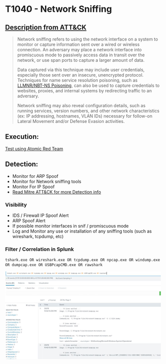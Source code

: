 # T1040 - Network Sniffing
## [Description from ATT&CK](https://attack.mitre.org/wiki/Technique/T1040)
<blockquote>Network sniffing refers to using the network interface on a system to monitor or capture information sent over a wired or wireless connection. An adversary may place a network interface into promiscuous mode to passively access data in transit over the network, or use span ports to capture a larger amount of data.

Data captured via this technique may include user credentials, especially those sent over an insecure, unencrypted protocol. Techniques for name service resolution poisoning, such as [LLMNR/NBT-NS Poisoning](https://attack.mitre.org/techniques/T1171), can also be used to capture credentials to websites, proxies, and internal systems by redirecting traffic to an adversary.

Network sniffing may also reveal configuration details, such as running services, version numbers, and other network characteristics (ex: IP addressing, hostnames, VLAN IDs) necessary for follow-on Lateral Movement and/or Defense Evasion activities.</blockquote>

## Execution:
[Test using Atomic Red Team](https://github.com/redcanaryco/atomic-red-team/blob/master/atomics/T1040/T1040.md)

## Detection:
* Monitor for ARP Spoof
* Monitor for Network sniffing tools
* Monitor For IP Spoof
* [Read Mitre ATT&CK for more Detection info](https://attack.mitre.org/wiki/Technique/T1040)

### Visibility
* IDS / Firewall IP Spoof Alert
* ARP Spoof Alert
* If possible monitor interfaces in snif / promiscuous mode
* Log and Monitor any use or installation of any sniffing tools (such as wireshark, tcpdump, etc)

### Filter / Correlation in Splunk

```
tshark.exe OR wireshark.exe OR tcpdump.exe OR npcap.exe OR windump.exe OR dumpcap.exe OR USBPcapCMD.exe OR rawshark
```

![Splunk Detection](https://github.com/avaplex/dpi911/blob/master/images/T1040.JPG)
